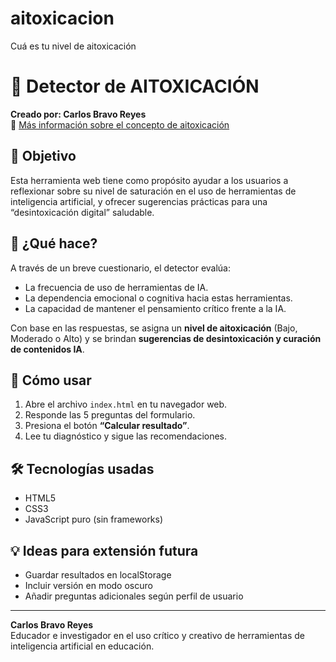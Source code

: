 # aitoxicacion
Cuá es tu nivel de aitoxicación
# 🧠 Detector de AITOXICACIÓN

**Creado por: Carlos Bravo Reyes**  
🔗 [Más información sobre el concepto de aitoxicación](https://bit.ly/aitoxicacion)

## 🎯 Objetivo
Esta herramienta web tiene como propósito ayudar a los usuarios a reflexionar sobre su nivel de saturación en el uso de herramientas de inteligencia artificial, y ofrecer sugerencias prácticas para una “desintoxicación digital” saludable.

## 🧪 ¿Qué hace?
A través de un breve cuestionario, el detector evalúa:
- La frecuencia de uso de herramientas de IA.
- La dependencia emocional o cognitiva hacia estas herramientas.
- La capacidad de mantener el pensamiento crítico frente a la IA.

Con base en las respuestas, se asigna un **nivel de aitoxicación** (Bajo, Moderado o Alto) y se brindan **sugerencias de desintoxicación y curación de contenidos IA**.

## 🚀 Cómo usar
1. Abre el archivo `index.html` en tu navegador web.
2. Responde las 5 preguntas del formulario.
3. Presiona el botón **“Calcular resultado”**.
4. Lee tu diagnóstico y sigue las recomendaciones.

## 🛠️ Tecnologías usadas
- HTML5
- CSS3
- JavaScript puro (sin frameworks)

## 💡 Ideas para extensión futura
- Guardar resultados en localStorage
- Incluir versión en modo oscuro
- Añadir preguntas adicionales según perfil de usuario

---

**Carlos Bravo Reyes**  
Educador e investigador en el uso crítico y creativo de herramientas de inteligencia artificial en educación.
